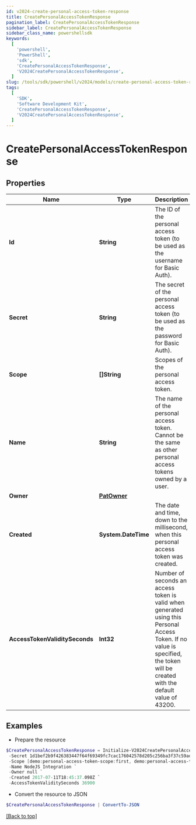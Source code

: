 ```yaml
---
id: v2024-create-personal-access-token-response
title: CreatePersonalAccessTokenResponse
pagination_label: CreatePersonalAccessTokenResponse
sidebar_label: CreatePersonalAccessTokenResponse
sidebar_class_name: powershellsdk
keywords:
  [
    'powershell',
    'PowerShell',
    'sdk',
    'CreatePersonalAccessTokenResponse',
    'V2024CreatePersonalAccessTokenResponse',
  ]
slug: /tools/sdk/powershell/v2024/models/create-personal-access-token-response
tags:
  [
    'SDK',
    'Software Development Kit',
    'CreatePersonalAccessTokenResponse',
    'V2024CreatePersonalAccessTokenResponse',
  ]
---
```


# CreatePersonalAccessTokenResponse

## Properties

| Name | Type | Description | Notes |
| --- | --- | --- | --- |
| **Id** | **String** | The ID of the personal access token (to be used as the username for Basic Auth). | [required] |
| **Secret** | **String** | The secret of the personal access token (to be used as the password for Basic Auth). | [required] |
| **Scope** | **[]String** | Scopes of the personal access token. | [required] |
| **Name** | **String** | The name of the personal access token. Cannot be the same as other personal access tokens owned by a user. | [required] |
| **Owner** | [**PatOwner**](pat-owner) |  | [required] |
| **Created** | **System.DateTime** | The date and time, down to the millisecond, when this personal access token was created. | [required] |
| **AccessTokenValiditySeconds** | **Int32** | Number of seconds an access token is valid when generated using this Personal Access Token. If no value is specified, the token will be created with the default value of 43200. | [required] |

## Examples

- Prepare the resource

```powershell
$CreatePersonalAccessTokenResponse = Initialize-V2024CreatePersonalAccessTokenResponse  -Id 86f1dc6fe8f54414950454cbb11278fa `
 -Secret 1d1bef2b9f426383447f64f69349fc7cac176042578d205c256ba3f37c59adb9 `
 -Scope [demo:personal-access-token-scope:first, demo:personal-access-token-scope:second] `
 -Name NodeJS Integration `
 -Owner null `
 -Created 2017-07-11T18:45:37.098Z `
 -AccessTokenValiditySeconds 36900
```

- Convert the resource to JSON

```powershell
$CreatePersonalAccessTokenResponse | ConvertTo-JSON
```

[[Back to top]](#)

